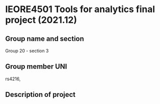 # IEORE4501 Tools for analytics final project (2021.12)

## Group name and section
Group 20 - section 3


## Group member UNI
rs4216, 

## Description of project
